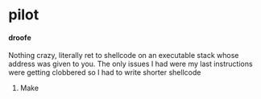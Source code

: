 # pilot
#### droofe

Nothing crazy, literally ret to shellcode on an executable stack whose address was given to you.
The only issues I had were my last instructions were getting clobbered so I had to write shorter shellcode

1. Make
